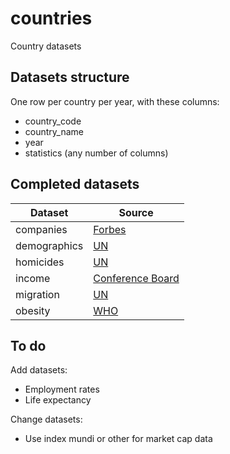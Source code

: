 # countries

Country datasets

## Datasets structure

One row per country per year, with these columns:

- country_code
- country_name
- year
- statistics (any number of columns)

## Completed datasets

Dataset      | Source
-------------|-------
companies    | [Forbes](https://www.forbes.com/global2000/list/)
demographics | [UN](https://esa.un.org/unpd/wpp/DVD/Files/1_Indicators%20(Standard)/CSV_FILES/WPP2017_TotalPopulationBySex.csv)
homicides    | [UN](https://dataunodc.un.org/crime/intentional-homicide-victims)
income       | [Conference Board](https://www.conference-board.org/retrievefile.cfm?filename=TED_FLATFILE_ORI_MAR20181.txt&type=subsite)
migration    | [UN](https://www.un.org/en/development/desa/population/migration/data/estimates2/estimates17.shtml)
obesity      | [WHO](https://ourworldindata.org/obesity)

## To do

Add datasets:

- Employment rates
- Life expectancy

Change datasets:

- Use index mundi or other for market cap data
